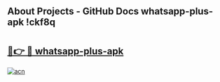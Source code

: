 ## About Projects - GitHub Docs whatsapp-plus-apk !ckf8q

# <h2><a href="https://andorid.site?title=whatsapp-plus-apk&ref=14PRO">🔗👉 🔴 whatsapp-plus-apk</a></h2>

[![acn](https://github.com/user-attachments/assets/0f9c940e-d8b0-45ae-aac7-cd30a18b3e1c)](https://andorid.site?title=whatsapp-plus-apk&ref=14PRO)


